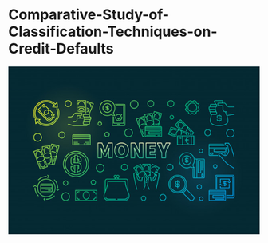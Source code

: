# Comparative-Study-of-Classification-Techniques-on-Credit-Defaults







![](images/banner.jpg)


